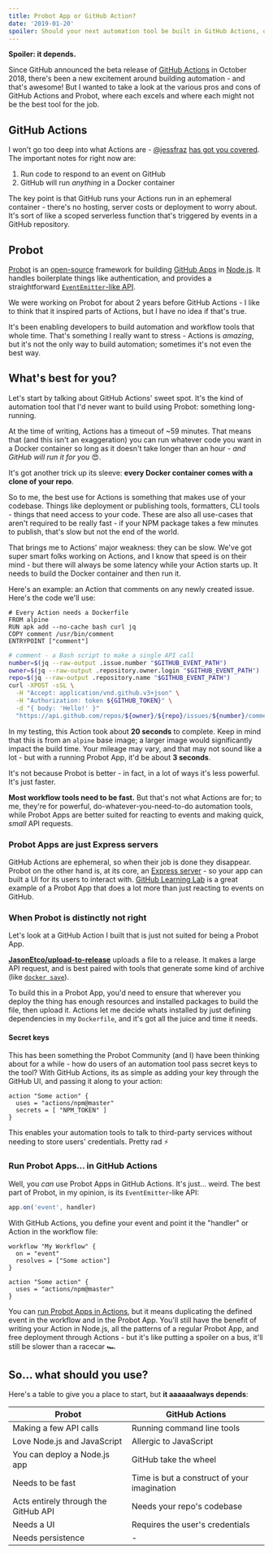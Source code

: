 ```yaml
---
title: Probot App or GitHub Action?
date: '2019-01-20'
spoiler: Should your next automation tool be built in GitHub Actions, or as a separate service with Probot?
---
```


**Spoiler: it depends.**

Since GitHub announced the beta release of [GitHub Actions](https://github.com/features/actions) in October 2018, there's been a new excitement around building automation - and that's awesome! But I wanted to take a look at the various pros and cons of GitHub Actions and Probot, where each excels and where each might not be the best tool for the job.

## GitHub Actions

I won't go too deep into what Actions are - [@jessfraz](https://twitter.com/jessfraz) [has got you covered](https://blog.jessfraz.com/post/the-life-of-a-github-action/). The important notes for right now are:

1. Run code to respond to an event on GitHub
2. GitHub will run _anything_ in a Docker container

The key point is that GitHub runs your Actions run in an ephemeral container - there's no hosting, server costs or deployment to worry about. It's sort of like a scoped serverless function that's triggered by events in a GitHub repository.

## Probot

[Probot](https://probot.github.io) is an [open-source](https://github.com/probot/probot) framework for building [GitHub Apps](https://developer.github.com/apps/) in [Node.js](https://nodejs.org). It handles boilerplate things like authentication, and provides a straightforward [`EventEmitter`-like API](https://probot.github.io/docs/hello-world/).

We were working on Probot for about 2 years before GitHub Actions - I like to think that it inspired parts of Actions, but I have no idea if that's true.

It's been enabling developers to build automation and workflow tools that whole time. That's something I really want to stress - Actions is _amazing_, but it's not the only way to build automation; sometimes it's not even the best way.

## What's best for you?

Let's start by talking about GitHub Actions' sweet spot. It's the kind of automation tool that I'd never want to build using Probot: something long-running.

At the time of writing, Actions has a timeout of ~59 minutes. That means that (and this isn't an exaggeration) you can run whatever code you want in a Docker container so long as it doesn't take longer than an hour - _and GitHub will run it for you_ 😍.

It's got another trick up its sleeve: **every Docker container comes with a clone of your repo**.

So to me, the best use for Actions is something that makes use of your codebase. Things like deployment or publishing tools, formatters, CLI tools - things that need access to your code. These are also all use-cases that aren't required to be really fast - if your NPM package takes a few minutes to publish, that's slow but not the end of the world.

That brings me to Actions' major weakness: they can be slow. We've got super smart folks working on Actions, and I know that speed is on their mind - but there will always be some latency while your Action starts up. It needs to build the Docker container and then run it.

Here's an example: an Action that comments on any newly created issue. Here's the code we'll use:

```docker
# Every Action needs a Dockerfile
FROM alpine
RUN	apk add --no-cache bash curl jq
COPY comment /usr/bin/comment
ENTRYPOINT ["comment"]
```

```bash
# comment - a Bash script to make a single API call
number=$(jq --raw-output .issue.number "$GITHUB_EVENT_PATH")
owner=$(jq --raw-output .repository.owner.login "$GITHUB_EVENT_PATH")
repo=$(jq --raw-output .repository.name "$GITHUB_EVENT_PATH")
curl -XPOST -sSL \
  -H "Accept: application/vnd.github.v3+json" \
  -H "Authorization: token ${GITHUB_TOKEN}" \
  -d "{ body: 'Hello!' }"
  "https://api.github.com/repos/${owner}/${repo}/issues/${number}/comments"
```

In my testing, this Action took about **20 seconds** to complete. Keep in mind that this is from an `alpine` base image; a larger image would significantly impact the build time. Your mileage may vary, and that may not sound like a lot - but with a running Probot App, it'd be about **3 seconds**.

It's not because Probot is better - in fact, in a lot of ways it's less powerful. It's just faster.

**Most workflow tools need to be fast.** But that's not what Actions are for; to me, they're for powerful, do-whatever-you-need-to-do automation tools, while Probot Apps are better suited for reacting to events and making quick, _small_ API requests.

### Probot Apps are just Express servers

GitHub Actions are ephemeral, so when their job is done they disappear. Probot on the other hand is, at its core, an [Express server](https://expressjs.com/) - so your app can built a UI for its users to interact with. [GitHub Learning Lab](https://lab.github.com) is a great example of a Probot App that does a lot more than just reacting to events on GitHub.

### When Probot is distinctly not right

Let's look at a GitHub Action I built that is just not suited for being a Probot App.

[**JasonEtco/upload-to-release**](https://github.com/JasonEtco/upload-to-release) uploads a file to a release. It makes a large API request, and is best paired with tools that generate some kind of archive (like [`docker save`](https://docs.docker.com/engine/reference/commandline/save/)).

To build this in a Probot App, you'd need to ensure that wherever you deploy the thing has enough resources and installed packages to build the file, then upload it. Actions let me decide whats installed by just defining dependencies in my `Dockerfile`, and it's got all the juice and time it needs.

#### Secret keys

This has been something the Probot Community (and I) have been thinking about for a while - how do users of an automation tool pass secret keys to the tool? With GitHub Actions, its as simple as adding your key through the GitHub UI, and passing it along to your action:

```hcl
action "Some action" {
  uses = "actions/npm@master"
  secrets = [ "NPM_TOKEN" ]
}
```

This enables your automation tools to talk to third-party services without needing to store users' credentials. Pretty rad ⚡

### Run Probot Apps... in GitHub Actions

Well, you _can_ use Probot Apps in GitHub Actions. It's just... weird. The best part of Probot, in my opinion, is its `EventEmitter`-like API:

```js
app.on('event', handler)
```

With GitHub Actions, you define your event and point it the "handler" or Action in the workflow file:

```hcl
workflow "My Workflow" {
  on = "event"
  resolves = ["Some action"]
}

action "Some action" {
  uses = "actions/npm@master"
}
```

You can [run Probot Apps in Actions](https://probot.github.io/docs/deployment#github-actions), but it means duplicating the defined event in the workflow and in the Probot App. You'll still have the benefit of writing your Action in Node.js, all the patterns of a regular Probot App, and free deployment through Actions - but it's like putting a spoiler on a bus, it'll still be slower than a racecar 🏎️

## So... what should you use?

Here's a table to give you a place to start, but **it aaaaaalways depends**:

| Probot                               | GitHub Actions                              |
| ------------------------------------ | ------------------------------------------- |
| Making a few API calls               | Running command line tools                  |
| Love Node.js and JavaScript          | Allergic to JavaScript                      |
| You can deploy a Node.js app         | GitHub take the wheel                       |
| Needs to be fast                     | Time is but a construct of your imagination |
| Acts entirely through the GitHub API | Needs your repo's codebase                  |
| Needs a UI                           | Requires the user's credentials             |
| Needs persistence                    | -                                           |
